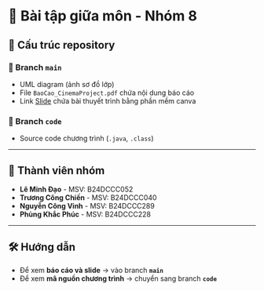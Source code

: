 # 📌 Bài tập giữa môn - Nhóm 8

## 📂 Cấu trúc repository

### 🔹 Branch `main`
- UML diagram (ảnh sơ đồ lớp)
- File `BaoCao_CinemaProject.pdf` chứa nội dung báo cáo
- Link [Slide](https://www.canva.com/design/DAGZWcxRcHI/YOv8p5ksLBUo8Xmd6UjLtw/edit?utm_content=DAGZWcxRcHI&utm_campaign=designshare&utm_medium=link2&utm_source=sharebutton) chứa bài thuyết trình bằng phần mềm canva

### 🔹 Branch `code`
- Source code chương trình (`.java`, `.class`)

---

## 👥 Thành viên nhóm
- **Lê Minh Đạo** - MSV: B24DCCC052  
- **Trương Công Chiến** - MSV: B24DCCC040  
- **Nguyễn Công Vinh** - MSV: B24DCCC289  
- **Phùng Khắc Phúc** - MSV: B24DCCC228  

---

## 🛠️ Hướng dẫn
- Để xem **báo cáo và slide** → vào branch **`main`**  
- Để xem **mã nguồn chương trình** → chuyển sang branch **`code`**  
